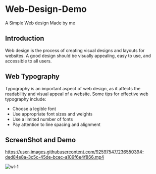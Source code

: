 # Web-Design-Demo
A Simple Web design Made by me

## Introduction
Web design is the process of creating visual designs and layouts for websites. A good design should be visually appealing, easy to use, and accessible to all users.

## Web Typography
Typography is an important aspect of web design, as it affects the readability and visual appeal of a website. Some tips for effective web typography include:

- Choose a legible font
- Use appropriate font sizes and weights
- Use a limited number of fonts
- Pay attention to line spacing and alignment

## ScreenShot and Demo


https://user-images.githubusercontent.com/92597547/236550394-ded84e8a-3c5c-45de-bcec-a109f6e4f866.mp4


![wl-1](https://user-images.githubusercontent.com/92597547/236550337-563c477d-8d92-4222-85fa-618cb09241d4.jpg)
